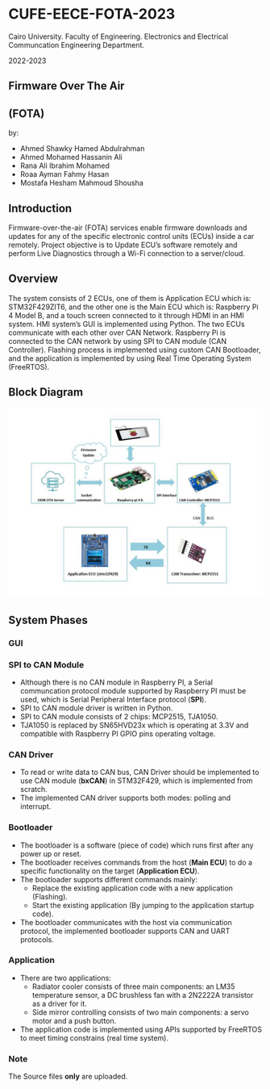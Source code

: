 # CUFE-EECE-FOTA-2023

Cairo University.
Faculty of Engineering.
Electronics and Electrical Communcation Engineering Department.

2022-2023

## Firmware Over The Air
## (FOTA)

by:
- Ahmed Shawky Hamed Abdulrahman
- Ahmed Mohamed Hassanin Ali
- Rana Ali Ibrahim Mohamed
- Roaa Ayman Fahmy Hasan
- Mostafa Hesham Mahmoud Shousha

## Introduction

Firmware-over-the-air (FOTA) services enable firmware downloads and updates for any of the specific electronic control units (ECUs) inside a car remotely. Project objective is to Update ECU’s software remotely and perform Live Diagnostics through a Wi-Fi connection to a server/cloud.

## Overview

The system consists of 2 ECUs, one of them is Application ECU which is: STM32F429ZIT6, and the other one is the Main ECU which is: Raspberry Pi 4 Model B, and a touch screen connected to it through HDMI in an HMI system. HMI system’s GUI is implemented using Python. The two ECUs communicate with each other over CAN Network. Raspberry Pi is connected to the CAN network by using SPI to CAN module (CAN Controller). Flashing process is implemented using custom CAN Bootloader, and the application is implemented by using Real Time Operating System (FreeRTOS).

## Block Diagram

![Alt Text](https://github.com/Ahmed-Mohammed-Hussanein/firstRepo/blob/master/Pic.jpeg)

## System Phases

### GUI



### SPI to CAN Module

- Although there is no CAN module in Raspberry PI, a Serial communcation protocol module supported by Raspberry PI must be used, which is Serial Peripheral Interface protocol (__SPI__). 
- SPI to CAN module driver is written in Python.
- SPI to CAN module consists of 2 chips: MCP2515, TJA1050.
- TJA1050 is replaced by SN65HVD23x which is operating at 3.3V and compatible with Raspberry PI GPIO pins operating voltage.

### CAN Driver

- To read or write data to CAN bus, CAN Driver should be implemented to use CAN module (__bxCAN__) in STM32F429, which is implemented from scratch.
- The implemented CAN driver supports both modes: polling and interrupt.

### Bootloader

- The bootloader is a software (piece of code) which runs first after any power up or reset.
- The bootloader receives commands from the host (__Main ECU__) to do a specific functionality on the target (__Application ECU__).
- The bootloader supports different commands mainly:
	- Replace the existing application code with a new application (Flashing).
	- Start the existing application (By jumping to the application startup code).
- The bootloader communicates with the host via communication protocol, the implemented bootloader supports CAN and UART protocols.

### Application

- There are two applications: 
	- Radiator cooler consists of three main components: an LM35 temperature sensor, a DC brushless fan with a 2N2222A transistor as a driver for it.
	- Side mirror controlling consists of two main components: a servo motor and a push button.
- The application code is implemented using APIs supported by FreeRTOS to meet timing constrains (real time system).


### Note

The Source files __only__ are uploaded.


